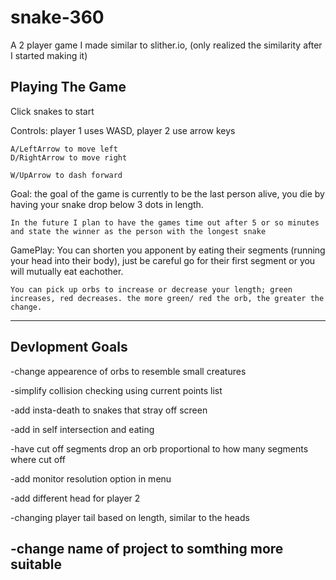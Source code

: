 # snake-360
A 2 player game I made similar to slither.io, (only realized the similarity after I started making it)

Playing The Game
----------------
Click snakes to start

Controls:
    player 1 uses WASD, player 2 use arrow keys

    A/LeftArrow to move left
    D/RightArrow to move right

    W/UpArrow to dash forward


Goal:
    the goal of the game is currently to be the last person alive, you die by having your snake
    drop below 3 dots in length.

    In the future I plan to have the games time out after 5 or so minutes and state the winner as the person with the longest snake


GamePlay:
    You can shorten you apponent by eating their segments (running your head into their body), just be careful go for their
    first segment or you will mutually eat eachother.

    You can pick up orbs to increase or decrease your length; green increases, red decreases. the more green/ red the orb, the greater the change.
----------------



Devlopment Goals
----------------
-change appearence of orbs to resemble small creatures

-simplify collision checking using current points list

-add insta-death to snakes that stray off screen

-add in self intersection and eating

-have cut off segments drop an orb proportional to how many segments where cut off 

-add monitor resolution option in menu

-add different head for player 2

-changing player tail based on length, similar to the heads

-change name of project to somthing more suitable
----------------


